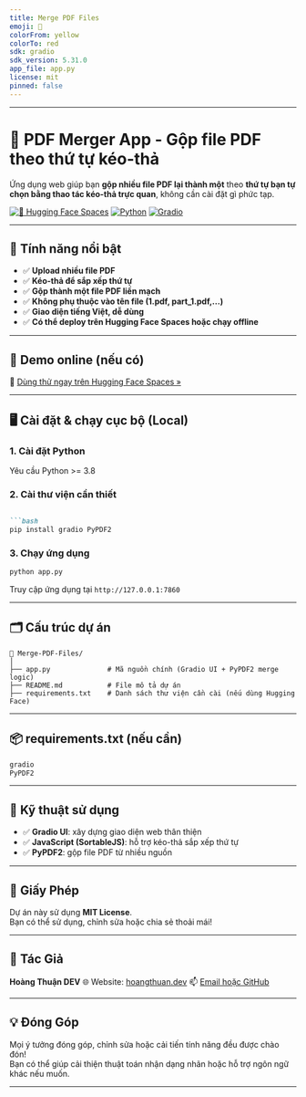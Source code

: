 ```yaml
---
title: Merge PDF Files
emoji: 📄
colorFrom: yellow
colorTo: red
sdk: gradio
sdk_version: 5.31.0
app_file: app.py
license: mit
pinned: false
---
```



---


# 📄 PDF Merger App - Gộp file PDF theo thứ tự kéo-thả

Ứng dụng web giúp bạn **gộp nhiều file PDF lại thành một** theo **thứ tự bạn tự chọn bằng thao tác kéo-thả trực quan**, không cần cài đặt gì phức tạp.

[![🤗 Hugging Face Spaces](https://img.shields.io/badge/Deploy-HuggingFace-blue?logo=huggingface&style=flat)](https://huggingface.co/spaces/your-username/pdf-merger-drag-drop)
[![Python](https://img.shields.io/badge/Python-3.8%2B-blue?logo=python)](https://www.python.org/)
[![Gradio](https://img.shields.io/badge/Gradio-4.x-orange?logo=gradio)](https://gradio.app)

---

## 🧠 Tính năng nổi bật

- ✅ **Upload nhiều file PDF**
- ✅ **Kéo-thả để sắp xếp thứ tự**
- ✅ **Gộp thành một file PDF liền mạch**
- ✅ **Không phụ thuộc vào tên file (1.pdf, part_1.pdf,...)**
- ✅ **Giao diện tiếng Việt, dễ dùng**
- ✅ **Có thể deploy trên Hugging Face Spaces hoặc chạy offline**

---

## 🚀 Demo online (nếu có)

🔗 [Dùng thử ngay trên Hugging Face Spaces »](https://huggingface.co/spaces/hoangthuandev/Merge-PDF-Files)

---

## 🖥️ Cài đặt & chạy cục bộ (Local)

### 1. Cài đặt Python

Yêu cầu Python >= 3.8

### 2. Cài thư viện cần thiết

````markdown

```bash
pip install gradio PyPDF2
````

### 3. Chạy ứng dụng

```bash
python app.py
```

Truy cập ứng dụng tại `http://127.0.0.1:7860`

---

## 🗂️ Cấu trúc dự án

```
📁 Merge-PDF-Files/
│
├── app.py              # Mã nguồn chính (Gradio UI + PyPDF2 merge logic)
├── README.md           # File mô tả dự án
├── requirements.txt    # Danh sách thư viện cần cài (nếu dùng Hugging Face)
```

---

## 📦 requirements.txt (nếu cần)

```txt
gradio
PyPDF2
```

---

## 🧩 Kỹ thuật sử dụng

* ✅ **Gradio UI**: xây dựng giao diện web thân thiện
* ✅ **JavaScript (SortableJS)**: hỗ trợ kéo-thả sắp xếp thứ tự
* ✅ **PyPDF2**: gộp file PDF từ nhiều nguồn

---

## 🤝 Giấy Phép

Dự án này sử dụng **MIT License**.  
Bạn có thể sử dụng, chỉnh sửa hoặc chia sẻ thoải mái!

---

## 👤 Tác Giả

**Hoàng Thuận DEV**
🌐 Website: [hoangthuan.dev](https://hoangthuan.dev)
📫 [Email hoặc GitHub](https://github.com/hoangthuan-dev)

---

## 💡 Đóng Góp

Mọi ý tưởng đóng góp, chỉnh sửa hoặc cải tiến tính năng đều được chào đón!  
Bạn có thể giúp cải thiện thuật toán nhận dạng nhãn hoặc hỗ trợ ngôn ngữ khác nếu muốn.

---